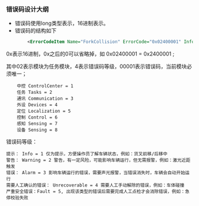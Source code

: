 ### 错误码设计大纲

- 错误码使用long类型表示，16进制表示。
- 错误码的结构如下

``` xml
		<ErrorCodeItem Name="ForkCollision" ErrorCode="0x02400001" Information="货叉发生碰撞，请手动移开车辆或清除障碍物"  />
```
0x表示16进制，0x之后的0可以省略掉，如 0x02400001 = 0x2400001 ;

其中02表示模块为任务模块，4表示错误码等级，00001表示错误码，当前模块必须唯一；

        中控 ControlCenter = 1
		任务 Tasks = 2
		通讯 Communication = 3
		外设 Devices = 4
		定位 Localization = 5
		控制 Control = 6
		感知 Sensing = 7
		设备 Sensing = 8

错误码等级：


    提示： Info = 1 仅为提示，方便操作员了解车辆状态，例如：货叉前移/后移中
	警告： Warning = 2 警告，有一定风险，可能影响车辆运行，但无需报警，例如：激光近距触发
	错误： Alarm = 3 影响车辆运行的错误，需要声光报警，当错误消失时，车辆会自动开始运行
	需要人工确认的错误： Unrecoverable = 4 需要人工手动解除的错误，例如：车体碰撞
    严重安全错误：Fault = 5, 出现该类型的错误后需要完成人工点检才会消除错误，例如：急停校验失败